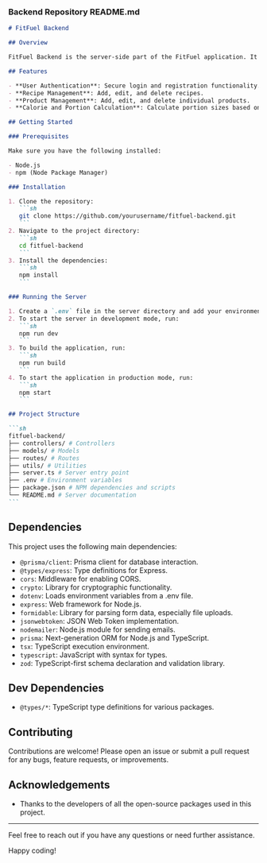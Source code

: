 ### Backend Repository README.md

````markdown
# FitFuel Backend

## Overview

FitFuel Backend is the server-side part of the FitFuel application. It handles user authentication, manages recipes and products, and calculates portion sizes based on the user's calorie requirements for weight loss.

## Features

- **User Authentication**: Secure login and registration functionality.
- **Recipe Management**: Add, edit, and delete recipes.
- **Product Management**: Add, edit, and delete individual products.
- **Calorie and Portion Calculation**: Calculate portion sizes based on the user's calorie requirements for weight loss.

## Getting Started

### Prerequisites

Make sure you have the following installed:

- Node.js
- npm (Node Package Manager)

### Installation

1. Clone the repository:
   ```sh
   git clone https://github.com/yourusername/fitfuel-backend.git
   ```
2. Navigate to the project directory:
   ```sh
   cd fitfuel-backend
   ```
3. Install the dependencies:
   ```sh
   npm install
   ```

### Running the Server

1. Create a `.env` file in the server directory and add your environment variables.
2. To start the server in development mode, run:
   ```sh
   npm run dev
   ```
3. To build the application, run:
   ```sh
   npm run build
   ```
4. To start the application in production mode, run:
   ```sh
   npm start
   ```

## Project Structure

```sh
fitfuel-backend/
├── controllers/ # Controllers
├── models/ # Models
├── routes/ # Routes
├── utils/ # Utilities
├── server.ts # Server entry point
├── .env # Environment variables
├── package.json # NPM dependencies and scripts
└── README.md # Server documentation
```
````

## Dependencies

This project uses the following main dependencies:

- `@prisma/client`: Prisma client for database interaction.
- `@types/express`: Type definitions for Express.
- `cors`: Middleware for enabling CORS.
- `crypto`: Library for cryptographic functionality.
- `dotenv`: Loads environment variables from a .env file.
- `express`: Web framework for Node.js.
- `formidable`: Library for parsing form data, especially file uploads.
- `jsonwebtoken`: JSON Web Token implementation.
- `nodemailer`: Node.js module for sending emails.
- `prisma`: Next-generation ORM for Node.js and TypeScript.
- `tsx`: TypeScript execution environment.
- `typescript`: JavaScript with syntax for types.
- `zod`: TypeScript-first schema declaration and validation library.

## Dev Dependencies

- `@types/*`: TypeScript type definitions for various packages.

## Contributing

Contributions are welcome! Please open an issue or submit a pull request for any bugs, feature requests, or improvements.

## Acknowledgements

- Thanks to the developers of all the open-source packages used in this project.

---

Feel free to reach out if you have any questions or need further assistance.

Happy coding!
